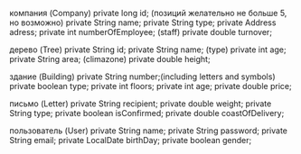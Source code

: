 компания (Company)
private long id; (позиций желательно не больше 5, но возможно)
private String name;
private String type;
private Address adress;
private int numberOfEmployee; (staff)
private double turnover;

дерево (Tree)
private String id;
private String name; (type)
private int age;
private String area; (climazone)
private double height;

здание (Building)
private String number;(including letters and symbols)
private boolean type;
private int floors;
private int age;
private double price;

письмо (Letter)
private String recipient;
private double weight;
private String type;
private boolean isConfirmed;
private double coastOfDelivery;

пользователь (User)
private String name;
private String password;
private String email;
private LocalDate birthDay;
private boolean gender;